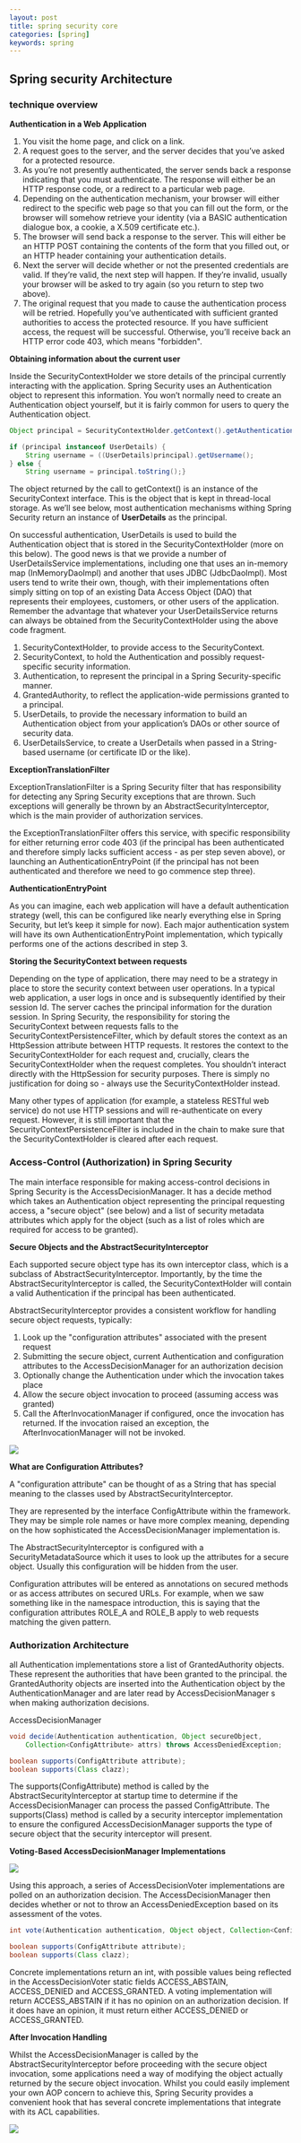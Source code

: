 ```yaml
---
layout: post
title: spring security core
categories: [spring]
keywords: spring
---
```


## Spring security Architecture

### technique overview

**Authentication in a Web Application**

1. You visit the home page, and click on a link.
2. A request goes to the server, and the server decides that you’ve asked for a protected resource.
3. As you’re not presently authenticated, the server sends back a response indicating that you must authenticate. The response will either be an HTTP response code, or a redirect to a particular web page.
4. Depending on the authentication mechanism, your browser will either redirect to the specific web page so that you can fill out the form, or the browser will somehow retrieve your identity (via a BASIC authentication dialogue box, a cookie, a X.509 certificate etc.).
5. The browser will send back a response to the server. This will either be an HTTP POST containing the contents of the form that you filled out, or an HTTP header containing your authentication details.
6. Next the server will decide whether or not the presented credentials are valid. If they’re valid, the next step will happen. If they’re invalid, usually your browser will be asked to try again (so you return to step two above).
7. The original request that you made to cause the authentication process will be retried. 
   Hopefully you’ve authenticated with sufficient granted authorities to access the protected resource. 
   If you have sufficient access, the request will be successful. Otherwise, you’ll receive back an HTTP 
   error code 403, which means "forbidden".

**Obtaining information about the current user**

Inside the SecurityContextHolder we store details of the principal currently interacting 
with the application. Spring Security uses an Authentication object to represent this information. 
You won’t normally need to create an Authentication object yourself, but it is fairly common for users 
to query the Authentication object.

```java
Object principal = SecurityContextHolder.getContext().getAuthentication().getPrincipal();

if (principal instanceof UserDetails) {
    String username = ((UserDetails)principal).getUsername();
} else {
    String username = principal.toString();}
```

The object returned by the call to getContext() is an instance of the SecurityContext interface. 
This is the object that is kept in thread-local storage. As we’ll see below, most authentication mechanisms 
withing Spring Security return an instance of **UserDetails** as the principal.

On successful authentication, UserDetails is used to build the Authentication object that is 
stored in the SecurityContextHolder (more on this below). The good news is that we provide a number 
of UserDetailsService implementations, including one that uses an in-memory map (InMemoryDaoImpl) and 
another that uses JDBC (JdbcDaoImpl). Most users tend to write their own, though, with their implementations 
often simply sitting on top of an existing Data Access Object (DAO) that represents their employees, 
customers, or other users of the application. Remember the advantage that whatever your UserDetailsService 
returns can always be obtained from the SecurityContextHolder using the above code fragment.

1. SecurityContextHolder, to provide access to the SecurityContext.
2. SecurityContext, to hold the Authentication and possibly request-specific security information.
3. Authentication, to represent the principal in a Spring Security-specific manner.
4. GrantedAuthority, to reflect the application-wide permissions granted to a principal.
5. UserDetails, to provide the necessary information to build an Authentication object from your application’s DAOs or other source of security data.
6. UserDetailsService, to create a UserDetails when passed in a String-based username (or certificate ID or the like).

**ExceptionTranslationFilter**

ExceptionTranslationFilter is a Spring Security filter that has responsibility for detecting any Spring Security 
exceptions that are thrown. Such exceptions will generally be thrown by an AbstractSecurityInterceptor, which is 
the main provider of authorization services.

the ExceptionTranslationFilter offers this service, with specific responsibility for either returning error code 403 (if the principal has been authenticated and therefore simply lacks sufficient access - as per step seven above), or launching an AuthenticationEntryPoint (if the principal has not been authenticated and therefore we need to go commence step three).

**AuthenticationEntryPoint**

As you can imagine, each web application will have a default authentication strategy (well, this can be configured like nearly everything else in Spring Security, but let’s keep it simple for now). Each major authentication system will have its own AuthenticationEntryPoint implementation, which typically performs one of the actions described in step 3.

**Storing the SecurityContext between requests**

Depending on the type of application, there may need to be a strategy in place to store the 
security context between user operations. In a typical web application, a user logs in once and is 
subsequently identified by their session Id. The server caches the principal information for the 
duration session. In Spring Security, the responsibility for storing the SecurityContext between 
requests falls to the SecurityContextPersistenceFilter, which by default stores the context as an 
HttpSession attribute between HTTP requests. It restores the context to the SecurityContextHolder 
for each request and, crucially, clears the SecurityContextHolder when the request completes. 
You shouldn’t interact directly with the HttpSession for security purposes. There is simply no 
justification for doing so - always use the SecurityContextHolder instead.

Many other types of application (for example, a stateless RESTful web service) do not use HTTP 
sessions and will re-authenticate on every request. However, it is still important that the 
SecurityContextPersistenceFilter is included in the chain to make sure that the SecurityContextHolder 
is cleared after each request.

### Access-Control (Authorization) in Spring Security

The main interface responsible for making access-control decisions in Spring Security is the AccessDecisionManager. 
It has a decide method which takes an Authentication object representing the principal requesting access, a "secure object" 
(see below) and a list of security metadata attributes which apply for the object (such as a list of roles which are required for access to be granted).

**Secure Objects and the AbstractSecurityInterceptor**

Each supported secure object type has its own interceptor class, which is a subclass 
of AbstractSecurityInterceptor. Importantly, by the time the AbstractSecurityInterceptor is called, 
the SecurityContextHolder will contain a valid Authentication if the principal has been authenticated.

AbstractSecurityInterceptor provides a consistent workflow for handling secure object requests, typically:

1. Look up the "configuration attributes" associated with the present request
2. Submitting the secure object, current Authentication and configuration attributes to the 
   AccessDecisionManager for an authorization decision
3. Optionally change the Authentication under which the invocation takes place
4. Allow the secure object invocation to proceed (assuming access was granted)
5. Call the AfterInvocationManager if configured, once the invocation has returned. 
   If the invocation raised an exception, the AfterInvocationManager will not be invoked.

![](/images/posts/spring/security/security-interception.png)

**What are Configuration Attributes?**

A "configuration attribute" can be thought of as a String that has special meaning to the classes used by AbstractSecurityInterceptor.

They are represented by the interface ConfigAttribute within the framework.
They may be simple role names or have more complex meaning, depending on the 
how sophisticated the AccessDecisionManager implementation is.

The AbstractSecurityInterceptor is configured with a SecurityMetadataSource which it uses to look 
up the attributes for a secure object. Usually this configuration will be hidden from the user.

Configuration attributes will be entered as annotations on secured methods or as access attributes on secured URLs. 
For example, when we saw something like <intercept-url pattern='/secure/**' access='ROLE_A,ROLE_B'/> in the namespace 
introduction, this is saying that the configuration attributes ROLE_A and ROLE_B apply to web requests matching the given pattern.


### Authorization Architecture

all Authentication implementations store a list of GrantedAuthority objects. These represent the 
authorities that have been granted to the principal. the GrantedAuthority objects are inserted into the 
Authentication object by the AuthenticationManager and are later read by AccessDecisionManager s when making 
authorization decisions.

AccessDecisionManager

```java
void decide(Authentication authentication, Object secureObject,
	Collection<ConfigAttribute> attrs) throws AccessDeniedException;

boolean supports(ConfigAttribute attribute);
boolean supports(Class clazz);
```

The supports(ConfigAttribute) method is called by the AbstractSecurityInterceptor at startup time to determine 
if the AccessDecisionManager can process the passed ConfigAttribute. The supports(Class) method is called by a 
security interceptor implementation to ensure the configured AccessDecisionManager supports the type of secure 
object that the security interceptor will present.

**Voting-Based AccessDecisionManager Implementations**

![](/images/posts/spring/security/access-decision-voting.png)

Using this approach, a series of AccessDecisionVoter implementations are polled on an authorization decision. 
The AccessDecisionManager then decides whether or not to throw an AccessDeniedException based on its assessment of the votes.

```java
int vote(Authentication authentication, Object object, Collection<ConfigAttribute> attrs);

boolean supports(ConfigAttribute attribute);
boolean supports(Class clazz);
```

Concrete implementations return an int, with possible values being reflected in the AccessDecisionVoter static 
fields ACCESS_ABSTAIN, ACCESS_DENIED and ACCESS_GRANTED. A voting implementation will return ACCESS_ABSTAIN if it has 
no opinion on an authorization decision. If it does have an opinion, it must return either ACCESS_DENIED or ACCESS_GRANTED.

**After Invocation Handling**

Whilst the AccessDecisionManager is called by the AbstractSecurityInterceptor before proceeding 
with the secure object invocation, some applications need a way of modifying the object actually returned by 
the secure object invocation. Whilst you could easily implement your own AOP concern to achieve this, 
Spring Security provides a convenient hook that has several concrete implementations that integrate with its ACL capabilities.

![](/images/posts/spring/security/after-invocation.png)


